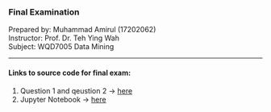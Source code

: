 ### Final Examination

Prepared by: Muhammad Amirul (17202062)<br>
Instructor: Prof. Dr. Teh Ying Wah<br>
Subject: WQD7005 Data Mining<br>

-------------------------------
#### Links to source code for final exam:
1. Question 1 and qeustion 2 -> <a target="_blank" href="https://youtu.be/vgq0HLwbgVo">here</a>
2. Jupyter Notebook -> <a target="_blank" href="https://github.com/muhdamirulsamsul/Final_DM/blob/master/Final%20Exam%20Data%20Mining.ipynb">here</a>

